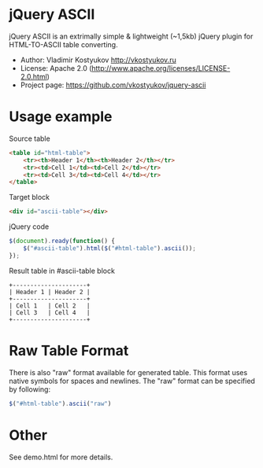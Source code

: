 jQuery ASCII
============
jQuery ASCII is an extrimally simple & lightweight (~1,5kb) jQuery plugin for HTML-TO-ASCII table converting.

* Author: Vladimir Kostyukov http://vkostyukov.ru
* License: Apache 2.0 (http://www.apache.org/licenses/LICENSE-2.0.html)
* Project page: https://github.com/vkostyukov/jquery-ascii

Usage example
=============

Source table

```html
<table id="html-table">
	<tr><th>Header 1</th><th>Header 2</th></tr>
	<tr><td>Cell 1</td><td>Cell 2</td></tr>
	<tr><td>Cell 3</td><td>Cell 4</td></tr>
</table>
```

Target block
```html
<div id="ascii-table"></div>
```

jQuery code
```javascript
$(document).ready(function() {
	$("#ascii-table").html($("#html-table").ascii());
});
```

Result table in #ascii-table block

	+---------------------+
	| Header 1 | Header 2 |
	+---------------------+
	| Cell 1   | Cell 2   |
	| Cell 3   | Cell 4   |
	+---------------------+

Raw Table Format
================

There is also "raw" format available for generated table. This format uses native symbols for spaces and newlines. The "raw" format can be specified by following:
```javascript
$("#html-table").ascii("raw")
```

Other
=====
See demo.html for more details.
